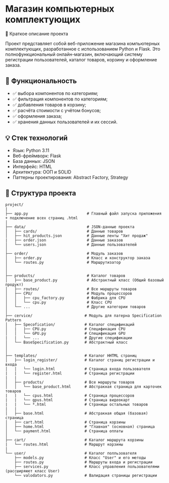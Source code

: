 # Магазин компьютерных комплектующих

🧾 Краткое описание проекта

Проект представляет собой веб-приложение магазина компьютерных комплектующих, разработанное с использованием Python и Flask. Это полнофункциональный онлайн-магазин, включающий систему регистрации пользователей, каталог товаров, корзину и оформление заказа.

## 🔧 Функциональность
- ✅ выбора компонентов по категориям;
- ✅ фильтрация компонентов по категориям;
- ✅ добавления товаров в корзину;
- ✅ расчёта стоимости с учётом бонусов;
- ✅ оформления заказа;
- ✅ хранения данных пользователей и их сессий.

## 💡 Стек технологий
- Язык: Python 3.11
- Веб-фреймворк: Flask
- База данных: JSON
- Интерфейс: HTML
- Архитектура: ООП и SOLID
- Паттерны проектирования: Abstract Factory, Strategy

## 📁 Структура проекта

```text
project/
|
├── app.py                          # Главный файл запуска приложения + подключение всех страниц .html
│
├── data/                           # JSON-данные проекта
│   ├── cards/                      # Данные товаров
│   ├── hit_products.json           # Данные ленты "Хит продаж"
|   ├── order.json                  # Данные заказов
│   └── users.json                  # Данные пользователей
│
├── order/                          # Модуль заказов
│   ├── order.py                    # Класс и конструктор заказа
│   └── routes.py                   # Маршрутизатор
│  
│
├── products/                       # Каталог товаров
│   ├── base_product.py             # Абстрактный класс (Общий базовый продукт)
│   ├── routes/                     # Все маршруты товаров
│   ├── CPU/                        # Модуль процессоров
│   │   ├── cpu_factory.py          # Фабрика для CPU
│   │   └── cpu.py                  # Класс CPU
│   └── ...                         # Другие категории товаров
│
├── cervice/                       # Модуль для патерна Specification Pattern
│   ├── Specofication/             # Каталог спецификаций
│   |   ├── CPU.py                 # Спецификация CPU
│   │   └── GPU.py                 # Спецификация GPU
|   |   └── ...                    # Другие спецификации
│   └── BaseSpecification.py       # Абстрактный класс
│    
│   
├── templates/                     # Каталог HHTML страниц
│   ├── login_register/            # Каталог страниц регистрации и входа
│   │   └── login.html             # Страница входа пользователя
|   |   └── register.html          # Страница регистрации
|   |                                  
│   ├── products/                  # Все маршруты товаров
│   │   └── base_product.html      # Абстракная страница для карточек товаров
|   |   └── cpus.html              # Страница процессоров
|   |   └── gpus.html              # Страница видеокарт
|   |   └── *.html                 # Страницы остальных товаров
|   |
│   ├── base.html                  # Абстракная общая (базовая) страница
│   ├── cart.html                  # Страница корзины
│   ├── home.html                  # "Главная" (основная) страница
│   └── payment.html               # Страница оплаты
│
├── cart/                          # Каталог маршрута корзины
|   └── routes.html                # Маршрут корзины
| 
└── user/                          # Каталог полльзователя
    ├── models.py                  # Класс "User" и его методы
    ├── routes.py                  # Маршруты входа и регистрации
    ├── services.py                # Класс управления пользователями (рассширяюет класс User)
    └── valodators.py              # Валидация страницы регистрации
```
